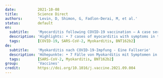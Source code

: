 ```yaml
---
date:          2021-10-08
title:         Science Direct
authors:       'Levin, D, Shimon, G, Fadlon-Derai, M, et al.'
status:        default
en:
  subtitle:    'Myocarditis following COVID-19 vaccination – A case series'
  description: 'Highlights: • 7 cases of myocarditis with symptoms in the first week after the second dose of COVID-19 Pfizer-BioNTech vaccine. • The incidence of myocarditis in the week following a second dose of the vaccine was 5.07/100,000 in the time of follow up, but due to the nature of this report no causality could be established. • Clinicians should be aware of the possibility of myocarditis following the COVID-19 Pfizer-BioNTech vaccination. – Abstract: There have been reports of myocarditis following COVID-19 vaccination. We surveyed all hospitalized military personnel in the Isareli Defense Forces during the period of the COVID-19 vaccination operation (12/28/2021–3/7/2021) for diagnosed myocarditis. We identified 7 cases of myocarditis with symptoms starting in the first week after the second dose of COVID-19 Pfizer-BioNTech vaccine. One case of myocarditis diagnosed 10 days after the second dose of the vaccine was not included. These 8 cases comprise of all events of myocarditis diagnosed in military personnel during this time period. All patients were young and generally healthy. All had mild disease with no sequalae. The incidence of myocarditis in the week following a second dose of the vaccine was 5.07/100,000 people vaccinated. Due to the nature of this report no causality could be established. Clinicians should be aware of the possibility of myocarditis following Pfizer-BioNTech vaccination. True incidence rates should be further investigated.'
  tags:        [COVID-19, SARS-CoV-2, Myokarditis, BNT162b2]
de:
  subtitle:    'Myokarditis nach COVID-19-Impfung - Eine Fallserie'
  description: 'Höhepunkte: • 7 Fälle von Myokarditis mit Symptomen in der ersten Woche nach der zweiten Dosis des Impfstoffs COVID-19 von Pfizer-BioNTech. • Die Inzidenz der Myokarditis in der Woche nach der zweiten Dosis des Impfstoffs betrug 5,07/100.000 in der Zeit der Nachbeobachtung, aber aufgrund der Art dieses Berichts konnte keine Kausalität festgestellt werden. • Kliniker sollten sich der Möglichkeit einer Myokarditis nach der COVID-19-Impfung von Pfizer-BioNTech bewusst sein. - Zusammenfassung: Es gibt Berichte über Myokarditis nach einer COVID-19-Impfung. Wir untersuchten alle hospitalisierten Militärangehörigen der Isareli Defense Forces während des Zeitraums der COVID-19-Impfaktion (28.12.2021-3.7.2021) auf diagnostizierte Myokarditis. Es wurden 7 Fälle von Myokarditis festgestellt, deren Symptome in der ersten Woche nach der zweiten Dosis des Impfstoffs COVID-19 Pfizer-BioNTech begannen. Ein Fall von Myokarditis, der 10 Tage nach der zweiten Dosis des Impfstoffs diagnostiziert wurde, wurde nicht berücksichtigt. Diese 8 Fälle umfassen alle Fälle von Myokarditis, die bei Militärangehörigen in diesem Zeitraum diagnostiziert wurden. Alle Patienten waren jung und im Allgemeinen gesund. Alle hatten einen milden Krankheitsverlauf ohne Folgeschäden. Die Inzidenz der Myokarditis in der Woche nach einer zweiten Impfdosis betrug 5,07/100.000 Geimpfte. Aufgrund des Charakters dieses Berichts konnte keine Kausalität festgestellt werden. Kliniker sollten sich der Möglichkeit einer Myokarditis nach einer Impfung mit Pfizer-BioNTech bewusst sein. Die tatsächlichen Inzidenzraten sollten weiter untersucht werden.' 
  tags:        [SARS-CoV-2, Myokarditis, BNT162b2]
group:         'Vaccines'
credit:        https://doi.org/10.1016/j.vaccine.2021.09.004
---
```

